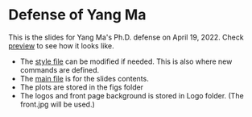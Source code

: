 # Defense of Yang Ma

This is the slides for Yang Ma's Ph.D. defense on April 19, 2022. Check [preview](main.pdf) to see how it looks like.

* The [style file](PITTtheme.sty) can be modified if needed. This is also where new commands are defined.
* The [main file](PhdDefense.tex) is for the slides contents.
* The plots are stored in the figs folder
* The logos and front page background is stored in Logo folder. (The front.jpg will be used.)

